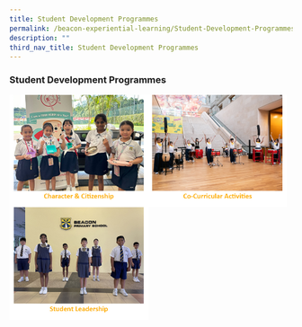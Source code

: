 ```yaml
---
title: Student Development Programmes
permalink: /beacon-experiential-learning/Student-Development-Programmes/sdp/
description: ""
third_nav_title: Student Development Programmes
---
```

### Student Development Programmes

<p><a href="/character-n-citizenship/cc/">
<img src="/images/BEL/bel-sd01a.jpg" style="width:49%" align="left"></a></p>

<p><a href="/cca/cca/">
<img src="/images/BEL/bel-sd002.jpg" style="width:49%" align="left"></a></p>

<p><a href="/beacon-experiential-learning/Student-Development-Programmes/sl/">
<img src="/images/BEL/bel-sd03.jpg" style="width:49%"></a></p>